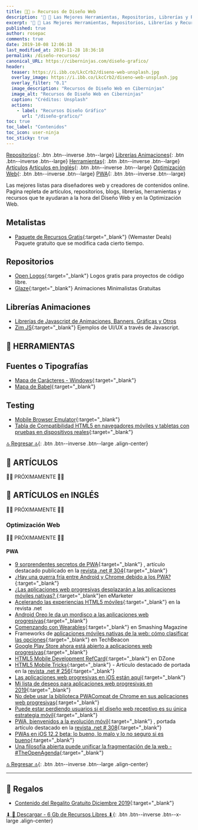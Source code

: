 ```yaml
---
title: 👩‍🎨 ▷ Recursos de Diseño Web
description: '🔨 🎨 Las Mejores Herramientas, Repositorios, Librerías y Recursos para Diseñadores Web'
excerpt: '🔨 🎨 Las Mejores Herramientas, Repositorios, Librerías y Recursos para Diseñadores Web'
published: true
author: rosepac
comments: true
date: 2019-10-08 12:06:18
last_modified_at: 2019-11-28 18:36:18
permalink: /diseño-recursos/
canonical_URL: https://ciberninjas.com/diseño-grafico/
header:
  teaser: https://i.ibb.co/LkcCrb2/diseno-web-unsplash.jpg
  overlay_image: https://i.ibb.co/LkcCrb2/diseno-web-unsplash.jpg
  overlay_filter: "0.1"
  image_description: "Recursos de Diseño Web en Ciberninjas"
  image_alt: "Recursos de Diseño Web en Ciberninjas"
  caption: "Créditos: Unsplash"
  actions:
    - label: "Recursos Diseño Gráfico"
      url: "/diseño-grafico/"
toc: true
toc_label: "Contenidos"
toc_icon: user-ninja
toc_sticky: true
---
```


[Repositorios](/diseño-recursos/#repositorios){: .btn .btn--inverse .btn--large} [Librerías Animaciones](/diseño-recursos/#librerías-animaciones){: .btn .btn--inverse .btn--large} [Herramientas](/diseño-grafico/#-herramientas){: .btn .btn--inverse .btn--large} [Artículos](/diseño-recursos/#-artículos) [Artículos en Inglés](/diseño-recursos/#-artículos-en-inglés){: .btn .btn--inverse .btn--large} [Optimización Web](/diseño-recursos/#optimización-web){: .btn .btn--inverse .btn--large} [PWA](/diseño-recursos/#pwa){: .btn .btn--inverse .btn--large}

Las mejores listas para diseñadores web y creadores de contenidos online. Pagina repleta de artículos, repositorios, blogs, librerías, herramientas y recursos que te ayudaran a la hora del Diseño Web y en la Optimización Web.

## Metalistas

* [Paquete de Recursos Gratis](/diseño-recursos/#-regalos){:target="_blank"} (Wemaster Deals)  Paquete gratuito que se modifica cada cierto tiempo.

## Repositorios

* [Open Logos](http://openlogos.org/){:target="_blank"} Logos gratis para proyectos de código libre.
* [Glaze](https://www.glazestock.com/){:target="_blank"} Animaciones Minimalistas Gratuitas

## Librerías Animaciones

* [Librerías de Javascript de Animaciones, Banners, Gráficas y Otros](https://ciberninjas.com/librerias-front-end-para-el-desarrollador-web-crea-tu-mejor-diseno)
* [Zim JS](https://zimjs.com/uiux.html){:target="_blank"} Ejemplos de UI/UX a través de Javascript.

## 🧰 HERRAMIENTAS

## Fuentes o Tipografías

* [Mapa de Carácteres - Windows](https://www.youtube.com/watch?v=Kau6nVFRO7g){:target="_blank"}
* [Mapa de Babel](http://www.babelstone.co.uk/Software/BabelMap.html){:target="_blank"}

## Testing

* [Mobile Browser Emulator](/como-publicar-en-instagram-%F0%9F%93%B8-desde-el-ordenador-%F0%9F%96%A5-extension-de-chrome-mobile-browser-emulator/ "Cómo probar cualquier aplicación o web en su versión móvil desde el navegador"){:target="_blank"}
* [Tabla de Compatibilidad HTML5 en navegadores móviles y tabletas con pruebas en dispositivos reales](https://html5test.com/results/desktop.html){:target="_blank"}

[🔝 Regresar 🔝](/diseño-recursos/#page-title "Regresar al Inicio"){: .btn .btn--inverse .btn--large .align-center}

## 📰 ARTÍCULOS

👷‍♂️ PRÓXIMAMENTE 👷‍♂️‍

## 📰 ARTÍCULOS en INGLÉS

👷‍♂️ PRÓXIMAMENTE 👷‍♂️‍

### Optimización Web

👷‍♂️ PRÓXIMAMENTE 👷‍♂️‍

#### PWA

* [9 sorprendentes secretos de PWA](https://www.creativebloq.com/features/pwas-welcome-to-the-mobile-revolution){:target="_blank"} , artículo destacado publicado en la [revista .net # 304](https://www.creativebloq.com/features/9-amazing-pwa-secrets){:target="_blank"}
* [¿Hay una guerra fría entre Android y Chrome debido a los PWA?](https://medium.com/@firt/is-there-a-cold-war-between-android-and-chrome-because-of-pwas-e50a7471056c){:target="_blank"}
* [¿Las aplicaciones web progresivas desplazarán a las aplicaciones móviles nativas? ](https://www.emarketer.com/content/will-progressive-web-apps-displace-native-mobile-apps){:target="_blank"}en eMarketer
* [Acelerando las experiencias HTML5 móviles](http://www.creativebloq.com/mobile/speeding-mobile-html5-experiences-8135480){:target="_blank"} en la revista .net
* [Android Oreo le da un mordisco a las aplicaciones web progresivas](https://medium.com/@firt/android-oreo-takes-a-bite-out-of-progressive-web-apps-30b7e854648f){:target="_blank"}
* [Comenzando con Wearables](http://www.smashingmagazine.com/2015/10/getting-started-wearables-plan-build-design/){:target="_blank"} en Smashing Magazine
* Frameworks de [aplicaciones móviles nativas de la web: cómo clasificar las opciones](http://techbeacon.com/web-native-mobile-app-frameworks-how-sort-through-choices){:target="_blank"} en TechBeacon
* [Google Play Store ahora está abierto a aplicaciones web progresivas](https://medium.com/@firt/google-play-store-now-open-for-progressive-web-apps-ec6f3c6ff3cc){:target="_blank"}
* [HTML5 Mobile Development RefCard](http://refcardz.dzone.com/refcardz/html5-mobile-development){:target="_blank"} en DZone
* [HTML5 Mobile Tricks](http://www.creativebloq.com/html5/12-html5-tricks-mobile-81412803){:target="_blank"} - Artículo destacado de portada en la [revista .net # 256](http://www.myfavouritemagazines.co.uk/design/net-magazine-back-issues/net-august-14-issue-256/){:target="_blank"}
* [Las aplicaciones web progresivas en iOS están aquí](https://medium.com/@firt/progressive-web-apps-on-ios-are-here-d00430dee3a7){:target="_blank"}
* [Mi lista de deseos para aplicaciones web progresivas en 2019](https://medium.com/@firt/my-wish-list-for-progressive-web-apps-in-2019-ba2df2bb1f6f){:target="_blank"}
* [No debe usar la biblioteca PWACompat de Chrome en sus aplicaciones web progresivas](https://medium.com/@firt/you-shouldnt-use-chrome-s-pwacompat-library-in-your-progressive-web-apps-6b3496faab62){:target="_blank"}
* [Puede estar perdiendo usuarios si el diseño web receptivo es su única estrategia móvil](http://smashingmagazine.com/2014/07/22/responsive-web-design-should-not-be-your-only-mobile-strategy/){:target="_blank"}
* [PWA, bienvenidos a la evolución móvil](https://www.creativebloq.com/features/pwas-welcome-to-the-mobile-revolution){:target="_blank"} , portada artículo destacado en la [revista .net # 308](https://www.myfavouritemagazines.co.uk/design/net-magazine-back-issues/net-august-2018-issue-308/){:target="_blank"}
* [PWAs en iOS 12.2 beta: lo bueno, lo malo y lo no seguro si es bueno](https://medium.com/@firt/pwas-on-ios-12-2-beta-the-good-the-bad-and-the-not-sure-yet-if-good-a37b6fa6afbf){:target="_blank"}
* [Una filosofía abierta puede unificar la fragmentación de la web - #TheOpenAgenda](http://blog.digital.telefonica.com/2013/09/03/theopenagenda-max-firtman/){:target="_blank"}

[🔝 Regresar 🔝](/diseño-recursos/#page-title "Regresar al Inicio"){: .btn .btn--inverse .btn--large .align-center}
<!-- * []( ""){:target="_blank"} -->

<!-- https://www.prototypr.io/toolbox -->

*****

## 🎁 Regalos

* [Contenido del Regalito Gratuito Diciembre 2019](https://kutt.it/fwt-1){:target="_blank"}

[⬇ 📂 Descargar - 6 Gb de Recursos Libres ⬇](https://grafup.app.box.com/s/yt4628h4ojqyzafu43ydzrjhg4b8oqt2){: .btn .btn--inverse .btn--x-large .align-center}